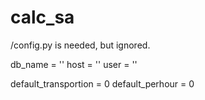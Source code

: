 # calc_sa

/config.py is needed, but ignored.


db_name = ''
host = ''
user = ''

default_transportion = 0
default_perhour = 0
